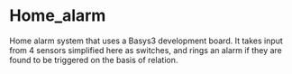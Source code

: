 # Home_alarm
 Home alarm system that uses a Basys3 development board. It takes input from 4 sensors simplified here as switches, and rings an alarm if they are found to be triggered on the basis of  relation. 
